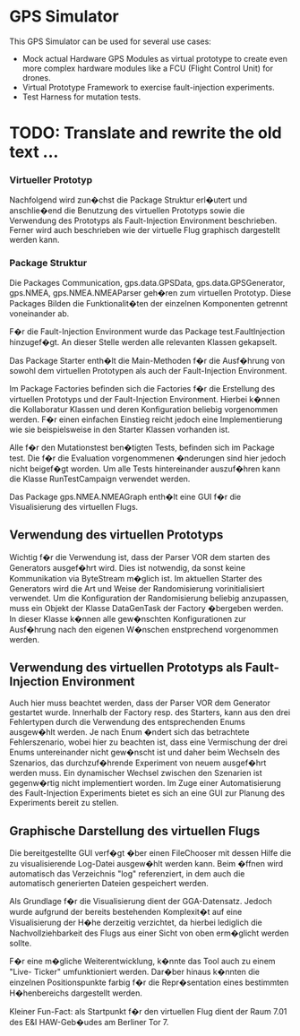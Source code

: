 # GPS Simulator
This GPS Simulator can be used for several use cases:
* Mock actual Hardware GPS Modules as virtual prototype to create even more complex hardware modules like a  FCU (Flight Control Unit) for drones.
* Virtual Prototype Framework to exercise fault-injection experiments.
* Test Harness for mutation tests.

# TODO: Translate and rewrite the old text ... #

### Virtueller Prototyp
Nachfolgend wird zun�chst die Package Struktur erl�utert und anschlie�end 
die Benutzung des virtuellen Prototyps sowie die Verwendung des Prototyps 
als Fault-Injection Environment beschrieben. Ferner wird auch beschrieben 
wie der virtuelle Flug graphisch dargestellt werden kann.

### Package Struktur 
Die Packages Communication, gps.data.GPSData, gps.data.GPSGenerator, gps.NMEA, gps.NMEA.NMEAParser geh�ren
zum virtuellen Prototyp. Diese Packages Bilden die Funktionalit�ten der 
einzelnen Komponenten getrennt voneinander ab.

F�r die Fault-Injection Environment wurde das Package test.FaultInjection
hinzugef�gt. An dieser Stelle werden alle relevanten Klassen gekapselt.

Das Package Starter enth�lt die Main-Methoden f�r die Ausf�hrung von sowohl 
dem virtuellen Prototypen als auch der Fault-Injection Environment.

Im Package Factories befinden sich die Factories f�r die Erstellung des 
virtuellen Prototyps und der Fault-Injection Environment. Hierbei k�nnen 
die Kollaboratur Klassen und deren Konfiguration beliebig vorgenommen 
werden. F�r einen einfachen Einstieg reicht jedoch eine Implementierung wie 
sie beispielsweise in den Starter Klassen vorhanden ist.
 
Alle f�r den Mutationstest ben�tigten Tests, befinden sich im Package test. 
Die f�r die Evaluation vorgenommenen �nderungen sind hier jedoch nicht 
beigef�gt worden. Um alle Tests hintereinander auszuf�hren kann die Klasse 
RunTestCampaign verwendet werden.

Das Package gps.NMEA.NMEAGraph enth�lt eine GUI f�r die Visualisierung des
virtuellen Flugs.

Verwendung des virtuellen Prototyps 
----------------------------------- 

Wichtig f�r die Verwendung ist, dass der Parser VOR dem starten des 
Generators ausgef�hrt wird. Dies ist notwendig, da sonst keine 
Kommunikation via ByteStream m�glich ist. Im aktuellen Starter des 
Generators wird die Art und Weise der Randomisierung vorinitialisiert 
verwendet. Um die Konfiguration der Randomisierung beliebig anzupassen, 
muss ein Objekt der Klasse DataGenTask der Factory �bergeben werden. In 
dieser Klasse k�nnen alle gew�nschten Konfigurationen zur Ausf�hrung nach 
den eigenen W�nschen enstprechend vorgenommen werden. 




Verwendung des virtuellen Prototyps als Fault-Injection Environment 
-------------------------------------------------------------------

Auch hier muss beachtet werden, dass der Parser VOR dem Generator gestartet 
wurde. Innerhalb der Factory resp. des Starters, kann aus den drei 
Fehlertypen durch die Verwendung des entsprechenden Enums ausgew�hlt 
werden. Je nach Enum �ndert sich das betrachtete Fehlerszenario, wobei hier 
zu beachten ist, dass eine Vermischung der drei Enums untereinander nicht 
gew�nscht ist und daher beim Wechseln des Szenarios, das durchzuf�hrende 
Experiment von neuem ausgef�hrt werden muss. Ein dynamischer Wechsel 
zwischen den Szenarien ist gegenw�rtig nicht implementiert worden. Im Zuge 
einer Automatisierung des Fault-Injection Experiments bietet es sich an 
eine GUI zur Planung des Experiments bereit zu stellen.




Graphische Darstellung des virtuellen Flugs 
------------------------------------------- 

Die bereitgestellte GUI verf�gt �ber einen FileChooser mit dessen Hilfe die 
zu visualisierende Log-Datei ausgew�hlt werden kann. Beim �ffnen wird 
automatisch das Verzeichnis "log" referenziert, in dem auch die automatisch 
generierten Dateien gespeichert werden. 

Als Grundlage f�r die Visualisierung dient der GGA-Datensatz. Jedoch wurde 
aufgrund der bereits bestehenden Komplexit�t auf eine Visualisierung der 
H�he derzeitig verzichtet, da hierbei lediglich die Nachvollziehbarkeit des 
Flugs aus einer Sicht von oben erm�glicht werden sollte. 

F�r eine m�gliche Weiterentwicklung, k�nnte das Tool auch zu einem "Live-
Ticker" umfunktioniert werden. Dar�ber hinaus k�nnten die einzelnen 
Positionspunkte farbig f�r die Repr�sentation eines bestimmten 
H�henbereichs dargestellt werden. 


Kleiner Fun-Fact: als Startpunkt f�r den virtuellen Flug dient der Raum 
7.01 des E&I HAW-Geb�udes am Berliner Tor 7. 
